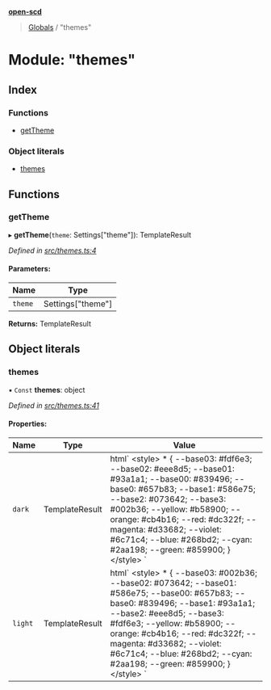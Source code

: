 **[open-scd](../README.md)**

> [Globals](../globals.md) / "themes"

# Module: "themes"

## Index

### Functions

* [getTheme](_themes_.md#gettheme)

### Object literals

* [themes](_themes_.md#themes)

## Functions

### getTheme

▸ **getTheme**(`theme`: Settings[\"theme\"]): TemplateResult

*Defined in [src/themes.ts:4](https://github.com/openscd/open-scd/blob/12e7252/src/themes.ts#L4)*

#### Parameters:

Name | Type |
------ | ------ |
`theme` | Settings[\"theme\"] |

**Returns:** TemplateResult

## Object literals

### themes

▪ `Const` **themes**: object

*Defined in [src/themes.ts:41](https://github.com/openscd/open-scd/blob/12e7252/src/themes.ts#L41)*

#### Properties:

Name | Type | Value |
------ | ------ | ------ |
`dark` | TemplateResult | html\`     \<style>       * {         --base03: #fdf6e3;         --base02: #eee8d5;         --base01: #93a1a1;         --base00: #839496;         --base0: #657b83;         --base1: #586e75;         --base2: #073642;         --base3: #002b36;         --yellow: #b58900;         --orange: #cb4b16;         --red: #dc322f;         --magenta: #d33682;         --violet: #6c71c4;         --blue: #268bd2;         --cyan: #2aa198;         --green: #859900;       }     \</style>   \` |
`light` | TemplateResult | html\`     \<style>       * {         --base03: #002b36;         --base02: #073642;         --base01: #586e75;         --base00: #657b83;         --base0: #839496;         --base1: #93a1a1;         --base2: #eee8d5;         --base3: #fdf6e3;         --yellow: #b58900;         --orange: #cb4b16;         --red: #dc322f;         --magenta: #d33682;         --violet: #6c71c4;         --blue: #268bd2;         --cyan: #2aa198;         --green: #859900;       }     \</style>   \` |
